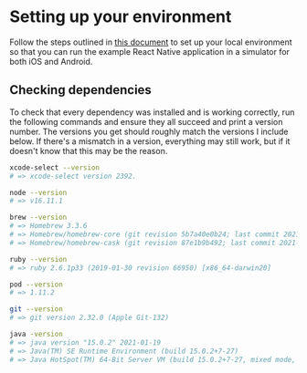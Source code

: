# Setting up your environment

Follow the steps outlined in [this document][react_native_env_setup] to set up
your local environment so that you can run the example React Native application
in a simulator for both iOS and Android.

## Checking dependencies

To check that every dependency was installed and is working correctly, run the
following commands and ensure they all succeed and print a version number. The
versions you get should roughly match the versions I include below. If there's
a mismatch in a version, everything may still work, but if it doesn't know that
this may be the reason.

```bash
xcode-select --version
# => xcode-select version 2392.

node --version
# => v16.11.1

brew --version
# => Homebrew 3.3.6
# => Homebrew/homebrew-core (git revision 5b7a40e0b24; last commit 2021-11-30)
# => Homebrew/homebrew-cask (git revision 87e1b9b492; last commit 2021-11-30)

ruby --version
# => ruby 2.6.1p33 (2019-01-30 revision 66950) [x86_64-darwin20]

pod --version
# => 1.11.2

git --version
# => git version 2.32.0 (Apple Git-132)

java -version
# => java version "15.0.2" 2021-01-19
# => Java(TM) SE Runtime Environment (build 15.0.2+7-27)
# => Java HotSpot(TM) 64-Bit Server VM (build 15.0.2+7-27, mixed mode, sharing)
```

[react_native_env_setup]: https://reactnative.dev/docs/environment-setup "Setting up the development environment"
